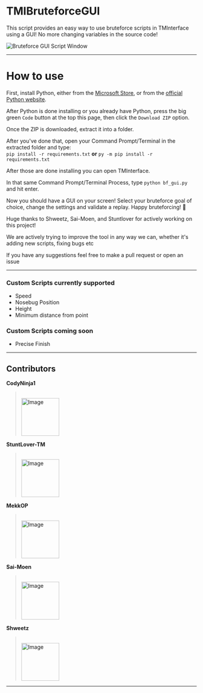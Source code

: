 # TMIBruteforceGUI
This script provides an easy way to use bruteforce scripts in TMInterface using a GUI! No more changing variables in the source code!

![Bruteforce GUI Script Window](https://cdn.discordapp.com/attachments/1023241364751777904/1052246409245626448/script.png)

---

# How to use
First, install Python, either from the [Microsoft Store](https://apps.microsoft.com/store/detail/python-311/9NRWMJP3717K), or from the [official Python website](https://www.python.org/downloads/release/python-3111/).

After Python is done installing or you already have Python, press the big green `Code` button at the top this page, then click the `Download ZIP` option. 

Once the ZIP is downloaded, extract it into a folder.

After you've done that, open your Command Prompt/Terminal in the extracted folder and type:\
`pip install -r requirements.txt` **or** `py -m pip install -r requirements.txt`

After those are done installing you can open TMInterface.

In that same Command Prompt/Terminal Process, type `python bf_gui.py` and hit enter. 

Now you should have a GUI on your screen! Select your bruteforce goal of choice, change the settings and validate a replay. Happy bruteforcing! :partying_face:

Huge thanks to Shweetz, Sai-Moen, and Stuntlover for actively working on this project!


We are actively trying to improve the tool in any way we can, whether it's adding new scripts, fixing bugs etc

If you have any suggestions feel free to make a pull request or open an issue

---

### Custom Scripts currently supported
- Speed
- Nosebug Position
- Height
- Minimum distance from point


### Custom Scripts coming soon
- Precise Finish

---

## Contributors
<!-- Copy-paste in your Readme.md file -->
<strong>CodyNinja1
</strong>
><br>
><a href = "https://github.com/Tanu-N-Prabhu/Python/graphs/contributors">
>  <img src = "https://avatars.githubusercontent.com/u/82186696?v=1" alt="Image" height="100" width="100">
></a>

<strong>StuntLover-TM
</strong>
><br>
><a href = "https://github.com/Tanu-N-Prabhu/Python/graphs/contributors">
>  <img src = "https://avatars.githubusercontent.com/u/101748104?v=1" alt="Image" height="100" width="100">
></a>

<strong>MekkOP
</strong>
><br>
><a href = "https://github.com/Tanu-N-Prabhu/Python/graphs/contributors">
>  <img src = "https://avatars.githubusercontent.com/u/116862033?v=4" alt="Image" height="100" width="100">
></a>

<strong>Sai-Moen
</strong>
><br>
><a href = "https://github.com/Tanu-N-Prabhu/Python/graphs/contributors">
>  <img src = "https://avatars.githubusercontent.com/u/92254408?v=4" alt="Image" height="100" width="100">
></a>

<strong>Shweetz
</strong>
><br>
><a href = "https://github.com/Tanu-N-Prabhu/Python/graphs/contributors">
>  <img src = "https://avatars.githubusercontent.com/u/5902307?v=4" alt="Image" height="100" width="100">
></a>

---
